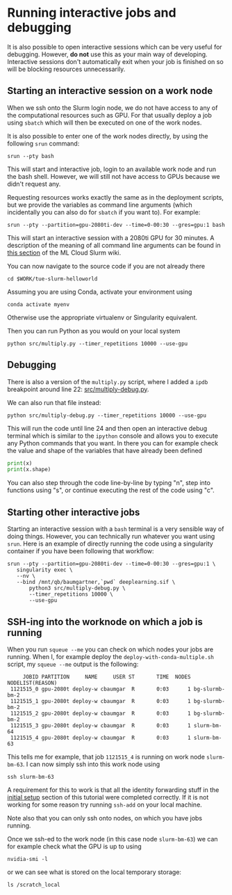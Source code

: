 # Running interactive jobs and debugging 

It is also possible to open interactive sessions which can be very useful for debugging. However, **do not** use this as your main way of developing. Interactive sessions don't automatically exit when your job is finished on so will be blocking resources unnecessarily. 

## Starting an interactive session on a work node

When we ssh onto the Slurm login node, we do not have access to any of the computational resources such as GPU. For that usually deploy a job using `sbatch` which will then be executed on one of the work nodes. 

It is also possible to enter one of the work nodes directly, by using the following `srun` command:

````
srun --pty bash
````

This will start and interactive job, login to an available work node and run the bash shell. However, we will still not have access to GPUs because we didn't request any.

Requesting resources works exactly the same as in the deployment scripts, but we provide the variables as command line arguments (which incidentally you can also do for `sbatch` if you want to). For example:

````
srun --pty --partition=gpu-2080ti-dev --time=0-00:30 --gres=gpu:1 bash 
````

This will start an interactive session with a 2080ti GPU for 30 minutes. A description of the meaning of all command line arguments can be found in [this section](https://gitlab.mlcloud.uni-tuebingen.de/doku/public/-/wikis/Slurm#submitting-batch-jobs) of the ML Cloud Slurm wiki.

You can now navigate to the source code if you are not already there
````
cd $WORK/tue-slurm-helloworld
````

Assuming you are using Conda, activate your environment using 
````
conda activate myenv
````
Otherwise use the appropriate virtualenv or Singularity equivalent. 


Then you can run Python as you would on your local system
````
python src/multiply.py --timer_repetitions 10000 --use-gpu
````

## Debugging

There is also a version of the `multiply.py` script, where I added a `ipdb` breakpoint around line 22: [src/multiply-debug.py](/src/multiply-debug.py). 

We can also run that file instead:
````
python src/multiply-debug.py --timer_repetitions 10000 --use-gpu
````

This will run the code until line 24 and then open an interactive debug terminal which is similar to the `ipython` console and allows you to execute any Python commands that you want. In there you can for example check the value and shape of the variables that have already been defined
````python
print(x)
print(x.shape)
````

You can also step through the code line-by-line by typing "n", step into functions using "s", or continue executing the rest of the code using "c". 

## Starting other interactive jobs  

Starting an interactive session with a `bash` terminal is a very sensible way of doing things. However, you can technically run whatever you want using `srun`. Here is an example of directly running the code using a singularity container if you have been following that workflow:

````
srun --pty --partition=gpu-2080ti-dev --time=0-00:30 --gres=gpu:1 \
   singularity exec \
   --nv \
   --bind /mnt/qb/baumgartner,`pwd` deeplearning.sif \
       python3 src/multiply-debug.py \
       --timer_repetitions 10000 \
       --use-gpu 
````

## SSH-ing into the worknode on which a job is running

When you run `squeue --me` you can check on which nodes your jobs are running. When I, for example deploy the `deploy-with-conda-multiple.sh` script, my `squeue --me` output is the following:

````
     JOBID PARTITION     NAME     USER ST       TIME  NODES NODELIST(REASON)
 1121515_0 gpu-2080t deploy-w cbaumgar  R       0:03      1 bg-slurmb-bm-2
 1121515_1 gpu-2080t deploy-w cbaumgar  R       0:03      1 bg-slurmb-bm-2
 1121515_2 gpu-2080t deploy-w cbaumgar  R       0:03      1 bg-slurmb-bm-2
 1121515_3 gpu-2080t deploy-w cbaumgar  R       0:03      1 slurm-bm-64
 1121515_4 gpu-2080t deploy-w cbaumgar  R       0:03      1 slurm-bm-63
````

This tells me for example, that job `1121515_4` is running on work node `slurm-bm-63`. I can now simply ssh into this work node using 

````
ssh slurm-bm-63
````

A requirement for this to work is that all the identity forwarding stuff in the [initial setup](/instructions/initial-setup.md) section of this tutorial were completed correctly. If it is not working for some reason try running `ssh-add` on your local machine. 

Note also that you can only ssh onto nodes, on which you have jobs running. 

Once we ssh-ed to the work node (in this case node `slurm-bm-63`) we can for example check what the GPU is up to using
````
nvidia-smi -l
````

or we can see what is stored on the local temporary storage:

````
ls /scratch_local
````